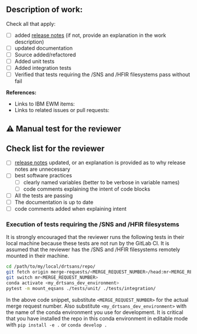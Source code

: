 ## Description of work:

Check all that apply:
- [ ] added [release notes](https://github.com/neutrons/drtsans/blob/next/docs/release_notes.rst) (if not, provide an explanation in the work description)
- [ ] updated documentation
- [ ] Source added/refactored
- [ ] Added unit tests
- [ ] Added integration tests
- [ ] Verified that tests requiring the /SNS and /HFIR filesystems pass without fail

**References:**
- Links to IBM EWM items:
- Links to related issues or pull requests:

## :warning: Manual test for the reviewer
<!-- Instructions for testing here. -->

## Check list for the reviewer
- [ ] [release notes](https://github.com/neutrons/drtsans/blob/next/docs/release_notes.rst) updated, or an explanation is provided as to why release notes are unnecessary
- [ ] best software practices
    + [ ] clearly named variables (better to be verbose in variable names)
    + [ ] code comments explaining the intent of code blocks
- [ ] All the tests are passing
- [ ] The documentation is up to date
- [ ] code comments added when explaining intent

### Execution of tests requiring the /SNS and /HFIR filesystems
It is strongly encouraged that the reviewer runs the following tests in their local machine
because these tests are not run by the GitLab CI. It is assumed that the reviewer has the /SNS and /HFIR filesystems
remotely mounted in their machine.

```bash
cd /path/to/my/local/drtsans/repo/
git fetch origin merge-requests/<MERGE_REQUEST_NUMBER>/head:mr<MERGE_REQUEST_NUMBER>
git switch mr<MERGE_REQUEST_NUMBER>
conda activate <my_drtsans_dev_environment>
pytest -m mount_eqsans ./tests/unit/ ./tests/integration/
```
In the above code snippet, substitute `<MERGE_REQUEST_NUMBER>` for the actual merge request number. Also substitute
`<my_drtsans_dev_environment>` with the name of the conda environment you use for development. It is critical that
you have installed the repo in this conda environment in editable mode with `pip install -e .` or `conda develop .`
